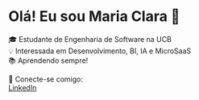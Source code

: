 # Olá! Eu sou Maria Clara 👋

🎓 Estudante de Engenharia de Software na UCB  
💡 Interessada em Desenvolvimento, BI, IA e MicroSaaS  
📚 Aprendendo sempre!  

🔗 Conecte-se comigo:  
[LinkedIn](https://www.linkedin.com/in/maria-clara-santos-5a3a29246)
